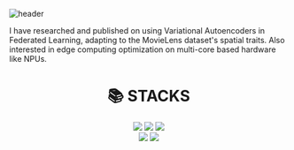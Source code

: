 ![header](https://capsule-render.vercel.app/api?type=wave&color=gradient&height=300&section=footer&text=Minkyun's%20GitHub&fontSize=90)

I have researched and published on using Variational Autoencoders in Federated Learning, adapting to the MovieLens dataset's spatial traits. 
Also interested in edge computing optimization on multi-core based hardware like NPUs.


<div align=center><h1>📚 STACKS</h1></div>
<div align=center> 
<img src="https://img.shields.io/badge/Python-3776AB?style=for-the-badge&logo=Python&logoColor=white"/> 
<img src="https://img.shields.io/badge/c++-00599C?style=for-the-badge&logo=c%2B%2B&logoColor=white"/>
<img src="https://img.shields.io/badge/c-A8B9CC?style=for-the-badge&logo=c%2B%2B&logoColor=white"/>
<br>
<div align=center> 
<img src="https://img.shields.io/badge/PyTorch-EE4C2C?style=for-the-badge&logo=PyTorch&logoColor=white"/>
<img src="https://img.shields.io/badge/TensorFlow-FF6F00?style=for-the-badge&logo=TensorFlow&logoColor=white"/>
<br>
